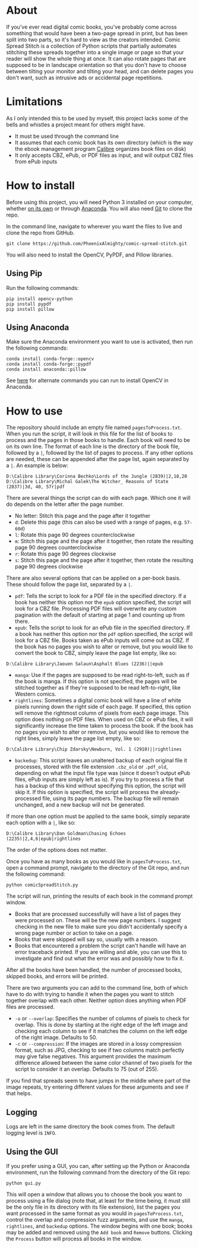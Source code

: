# About
If you've ever read digital comic books, you've probably come across something that would have been a two-page spread in print, but has been split into two parts, so it's hard to view as the creators intended. Comic Spread Stitch is a collection of Python scripts that partially automates stitching these spreads together into a single image or page so that your reader will show the whole thing at once. It can also rotate pages that are supposed to be in landscape orientation so that you don't have to choose between tilting your monitor and tilting your head, and can delete pages you don't want, such as intrusive ads or accidental page repetitions.
# Limitations
As I only intended this to be used by myself, this project lacks some of the bells and whistles a project meant for others might have.
- It must be used through the command line
- It assumes that each comic book has its own directory (which is the way the ebook management program [Calibre](https://calibre-ebook.com/) organizes book files on disk)
- It only accepts CBZ, ePub, or PDF files as input, and will output CBZ files from ePub inputs
# How to install
Before using this project, you will need Python 3 installed on your computer, whether [on its own](https://www.python.org/downloads/) or through [Anaconda](https://www.anaconda.com/download/). You will also need [Git](https://git-scm.com/downloads) to clone the repo.

In the command line, navigate to wherever you want the files to live and clone the repo from GitHub.
```
git clone https://github.com/PhoenixAlmighty/comic-spread-stitch.git
```
You will also need to install the OpenCV, PyPDF, and Pillow libraries.
## Using Pip
Run the following commands:
```
pip install opencv-python
pip install pypdf
pip install pillow
```
## Using Anaconda
Make sure the Anaconda environment you want to use is activated, then run the following commands:
```
conda install conda-forge::opencv
conda install conda-forge::pypdf
conda install anaconda::pillow
```
See [here](https://anaconda.org/conda-forge/opencv) for alternate commands you can run to install OpenCV in Anaconda.
# How to use
The repository should include an empty file named `pagesToProcess.txt`. When you run the script, it will look in this file for the list of books to process and the pages in those books to handle. Each book will need to be on its own line. The format of each line is the directory of the book file, followed by a `|`, followed by the list of pages to process. If any other options are needed, these can be appended after the page list, again separated by a `|`. An example is below:
```
D:\Calibre Library\Corinna Bechko\Lords of the Jungle (2839)|2,18,20
D:\Calibre Library\Michal Galek\The Witcher_ Reasons of State (2837)|3d, 40, 57r|pdf
```
There are several things the script can do with each page. Which one it will do depends on the letter after the page number.
- No letter: Stitch this page and the page after it together
- `d`: Delete this page (this can also be used with a range of pages, e.g. `57-60d`)
- `l`: Rotate this page 90 degrees counterclockwise
- `m`: Stitch this page and the page after it together, then rotate the resulting page 90 degrees counterclockwise
- `r`: Rotate this page 90 degrees clockwise
- `s`: Stitch this page and the page after it together, then rotate the resulting page 90 degrees clockwise

There are also several options that can be applied on a per-book basis. These should follow the page list, separated by a `|`.
- `pdf`: Tells the script to look for a PDF file in the specified directory. If a book has neither this option nor the `epub` option specified, the script will look for a CBZ file. Processing PDF files will overwrite any custom pagination with the default of starting at page 1 and counting up from there.
- `epub`: Tells the script to look for an ePub file in the specified directory. If a book has neither this option nor the `pdf` option specified, the script will look for a CBZ file. Books taken as ePub inputs will come out as CBZ. If the book has no pages you wish to alter or remove, but you would like to convert the book to CBZ, simply leave the page list empty, like so:
```
D:\Calibre Library\Jaouen Salaun\Asphalt Blues (2236)||epub
```
- `manga`: Use if the pages are supposed to be read right-to-left, such as if the book is manga. If this option is not specified, the pages will be stitched together as if they're supposed to be read left-to-right, like Western comics.
- `rightlines`: Sometimes a digital comic book will have a line of white pixels running down the right side of each page. If specified, this option will remove the rightmost column of pixels from each page image. This option does nothing on PDF files. When used on CBZ or ePub files, it will significantly increase the time taken to process the book. If the book has no pages you wish to alter or remove, but you would like to remove the right lines, simply leave the page list empty, like so:
```
D:\Calibre Library\Chip Zdarsky\Newburn, Vol. 1 (2910)||rightlines
```
- `backedup`: This script leaves an unaltered backup of each original file it processes, stored with the file extension `.cbz_old` or `.pdf_old`, depending on what the input file type was (since it doesn't output ePub files, ePub inputs are simply left as is). If you try to process a file that has a backup of this kind without specifying this option, the script will skip it. If this option is specified, the script will process the already-processed file, using its page numbers. The backup file will remain unchanged, and a new backup will not be generated.

If more than one option must be applied to the same book, simply separate each option with a `|`, like so:
```
D:\Calibre Library\Dan Goldman\Chasing Echoes (2235)|2,4,6|epub|rightlines
```
The order of the options does not matter.

Once you have as many books as you would like in `pagesToProcess.txt`, open a command prompt, navigate to the directory of the Git repo, and run the following command:
```
python comicSpreadStitch.py
```
The script will run, printing the results of each book in the command prompt window.
- Books that are processed successfully will have a list of pages they were processed on. These will be the new page numbers. I suggest checking in the new file to make sure you didn't accidentally specify a wrong page number or action to take on a page.
- Books that were skipped will say so, usually with a reason.
- Books that encountered a problem the script can't handle will have an error traceback printed. If you are willing and able, you can use this to investigate and find out what the error was and possibly how to fix it.

After all the books have been handled, the number of processed books, skipped books, and errors will be printed.

There are two arguments you can add to the command line, both of which have to do with trying to handle it when the pages you want to stitch together overlap with each other. Neither option does anything when PDF files are processed.

- `-o` or `--overlap`: Specifies the number of columns of pixels to check for overlap. This is done by starting at the right edge of the left image and checking each column to see if it matches the column on the left edge of the right image. Defaults to 50.
- `-c` or `--compression`: If the images are stored in a lossy compression format, such as JPG, checking to see if two columns match perfectly may give false negatives. This argument provides the maximum difference allowed between the same color channel of two pixels for the script to consider it an overlap. Defaults to 75 (out of 255).

If you find that spreads seem to have jumps in the middle where part of the image repeats, try entering different values for these arguments and see if that helps.

## Logging
Logs are left in the same directory the book comes from. The default logging level is `INFO`.

## Using the GUI
If you prefer using a GUI, you can, after setting up the Python or Anaconda environment, run the following command from the directory of the Git repo:
```
python gui.py
```
This will open a window that allows you to choose the book you want to process using a file dialog (note that, at least for the time being, it must still be the only file in its directory with its file extension), list the pages you want processed in the same format as you would in `pagesToProcess.txt`, control the overlap and compression fuzz arguments, and use the `manga`, `rightlines`, and `backedup` options. The window begins with one book; books may be added and removed using the `Add book` and `Remove` buttons. Clicking the `Process` button will process all books in the window.
